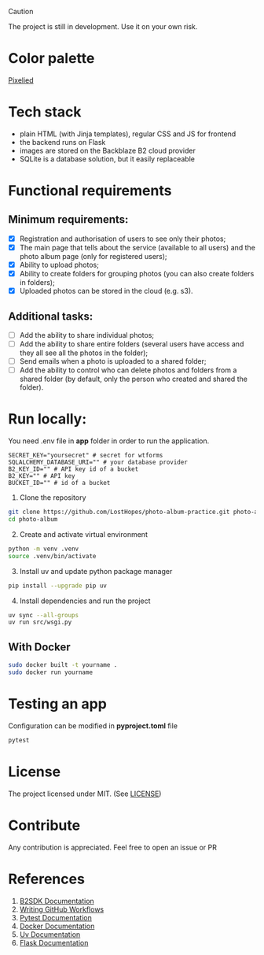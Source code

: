 > [!CAUTION]
> The project is still in development. Use it on your own risk.

# Color palette

[Pixelied](https://pixelied.com/colors/palette-visualizer/f72585-b5179e-7209b7-560bad-480ca8-3a0ca3-3f37c9-4361ee-4895ef-4cc9f0)

# Tech stack

- plain HTML (with Jinja templates), regular CSS and JS for frontend
- the backend runs on Flask
- images are stored on the Backblaze B2 cloud provider
- SQLite is a database solution, but it easily replaceable

# Functional requirements

## Minimum requirements:

- [x] Registration and authorisation of users to see only their photos;
- [x] The main page that tells about the service (available to all users) and the photo album page (only for registered users);
- [x] Ability to upload photos;
- [x] Ability to create folders for grouping photos (you can also create folders in folders);
- [x] Uploaded photos can be stored in the cloud (e.g. s3).

## Additional tasks:

- [ ] Add the ability to share individual photos;
- [ ] Add the ability to share entire folders (several users have access and they all see all the photos in the folder);
- [ ] Send emails when a photo is uploaded to a shared folder;
- [ ] Add the ability to control who can delete photos and folders from a shared folder (by default, only the person who created and shared the folder).

# Run locally:

You need .env file in **app** folder in order to run the application.

```.env
SECRET_KEY="yoursecret" # secret for wtforms
SQLALCHEMY_DATABASE_URI="" # your database provider
B2_KEY_ID="" # API key id of a bucket
B2_KEY="" # API key
BUCKET_ID="" # id of a bucket
```

1. Clone the repository

```bash
git clone https://github.com/LostHopes/photo-album-practice.git photo-album
cd photo-album
```


2. Create and activate virtual environment

```bash
python -m venv .venv
source .venv/bin/activate
```

3. Install uv and update python package manager

```bash
pip install --upgrade pip uv
```

4. Install dependencies and run the project

```bash
uv sync --all-groups
uv run src/wsgi.py
```

## With Docker

```bash
sudo docker built -t yourname .
sudo docker run yourname
```

# Testing an app

Configuration can be modified in **pyproject.toml** file

```bash
pytest
```

# License

The project licensed under MIT. (See [LICENSE](LICENSE))

# Contribute

Any contribution is appreciated. Feel free to open an issue or PR

# References

1. [B2SDK Documentation](https://b2-sdk-python.readthedocs.io)
2. [Writing GitHub Workflows](https://docs.github.com/en/actions/writing-workflows)
3. [Pytest Documentation](https://docs.pytest.org)
4. [Docker Documentation](https://docs.docker.com)
5. [Uv Documentation](https://docs.astral.sh/uv/)
6. [Flask Documentation](https://flask.palletsprojects.com)
